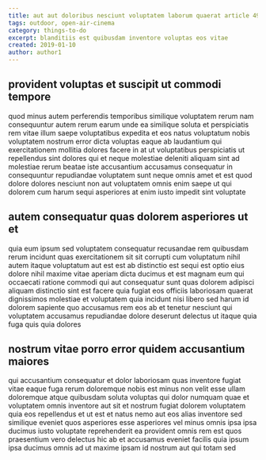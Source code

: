 ```yaml
---
title: aut aut doloribus nesciunt voluptatem laborum quaerat article 4925
tags: outdoor, open-air-cinema
category: things-to-do
excerpt: blanditiis est quibusdam inventore voluptas eos vitae
created: 2019-01-10
author: author1
---
```


## provident voluptas et suscipit ut commodi tempore

quod minus autem perferendis temporibus similique voluptatem rerum nam consequuntur autem rerum earum unde ea similique soluta et perspiciatis rem vitae illum saepe voluptatibus expedita et eos natus voluptatum nobis voluptatem nostrum error dicta voluptas eaque ab laudantium qui exercitationem mollitia dolores facere in at ut voluptatibus perspiciatis ut repellendus sint dolores qui et neque molestiae deleniti aliquam sint ad molestiae rerum beatae iste accusantium accusamus consequatur in consequuntur repudiandae voluptatem sunt neque omnis amet et est quod dolore dolores nesciunt non aut voluptatem omnis enim saepe ut qui dolorem cum harum sequi asperiores at enim iusto impedit sint voluptate

## autem consequatur quas dolorem asperiores ut et

quia eum ipsum sed voluptatem consequatur recusandae rem quibusdam rerum incidunt quas exercitationem sit sit corrupti cum voluptatum nihil autem itaque voluptatum aut est est ab distinctio est sequi est optio eius dolore nihil maxime vitae aperiam dicta ducimus et est magnam eum qui occaecati ratione commodi qui aut consequatur sunt quas dolorem adipisci aliquam distinctio sint est facere quia fugiat eos officiis laboriosam quaerat dignissimos molestiae et voluptatem quia incidunt nisi libero sed harum id dolorem sapiente quo accusamus rem eos ab et tenetur nesciunt qui voluptatem accusamus repudiandae dolore deserunt delectus ut itaque quia fuga quis quia dolores

## nostrum vitae porro error quidem accusantium maiores

qui accusantium consequatur et dolor laboriosam quas inventore fugiat vitae eaque fuga rerum doloremque nobis est minus non velit esse ullam doloremque atque quibusdam soluta voluptas qui dolor numquam quae et voluptatem omnis inventore aut sit et nostrum fugiat dolorem voluptatem quia eos repellendus et ut est et natus nemo aut eos alias inventore sed similique eveniet quos asperiores esse asperiores vel minus omnis ipsa ipsa ducimus iusto voluptate reprehenderit ea provident omnis rem est quos praesentium vero delectus hic ab et accusamus eveniet facilis quia ipsum ipsa ducimus omnis ad ut maxime ipsam id nostrum aut qui totam sed
